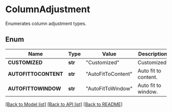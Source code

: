 ﻿# ColumnAdjustment
Enumerates column adjustment types.

## Enum
Name | Type | Value | Description
------------ | ------------- | ------------- | -------------
**CUSTOMIZED** | **str** | "Customized" | Customized.
**AUTOFITTOCONTENT** | **str** | "AutoFitToContent" | Auto fit to content.
**AUTOFITTOWINDOW** | **str** | "AutoFitToWindow" | Auto fit to window.


[[Back to Model list]](../README.md#documentation-for-models) [[Back to API list]](../README.md#documentation-for-api-endpoints) [[Back to README]](../README.md)


